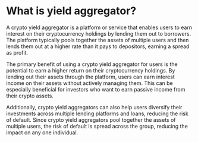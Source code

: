 # What is yield aggregator?

A crypto yield aggregator is a platform or service that enables users to earn interest on their cryptocurrency holdings by lending them out to borrowers. The platform typically pools together the assets of multiple users and then lends them out at a higher rate than it pays to depositors, earning a spread as profit.

The primary benefit of using a crypto yield aggregator for users is the potential to earn a higher return on their cryptocurrency holdings. By lending out their assets through the platform, users can earn interest income on their assets without actively managing them. This can be especially beneficial for investors who want to earn passive income from their crypto assets.

Additionally, crypto yield aggregators can also help users diversify their investments across multiple lending platforms and loans, reducing the risk of default. Since crypto yield aggregators pool together the assets of multiple users, the risk of default is spread across the group, reducing the impact on any one individual.
